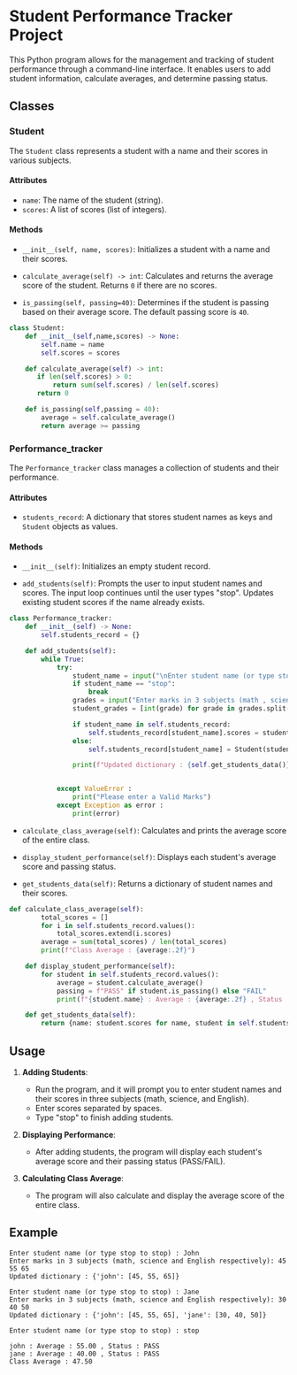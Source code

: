 # Student Performance Tracker Project

This Python program allows for the management and tracking of student performance through a command-line interface. It enables users to add student information, calculate averages, and determine passing status.

## Classes

### Student

The `Student` class represents a student with a name and their scores in various subjects.

#### Attributes

- `name`: The name of the student (string).
- `scores`: A list of scores (list of integers).

#### Methods

- `__init__(self, name, scores)`: Initializes a student with a name and their scores.
- `calculate_average(self) -> int`: Calculates and returns the average score of the student. Returns `0` if there are no scores.

- `is_passing(self, passing=40)`: Determines if the student is passing based on their average score. The default passing score is `40`.

```python
class Student:
    def __init__(self,name,scores) -> None:
        self.name = name
        self.scores = scores

    def calculate_average(self) -> int:
       if len(self.scores) > 0:
           return sum(self.scores) / len(self.scores)
       return 0

    def is_passing(self,passing = 40):
        average = self.calculate_average()
        return average >= passing
```

### Performance_tracker

The `Performance_tracker` class manages a collection of students and their performance.

#### Attributes

- `students_record`: A dictionary that stores student names as keys and `Student` objects as values.

#### Methods

- `__init__(self)`: Initializes an empty student record.

- `add_students(self)`: Prompts the user to input student names and scores. The input loop continues until the user types "stop". Updates existing student scores if the name already exists.

```python
class Performance_tracker:
    def __init__(self) -> None:
        self.students_record = {}

    def add_students(self):
        while True:
            try:
                student_name = input("\nEnter student name (or type stop to stop) : ").lower().strip()
                if student_name == "stop":
                    break
                grades = input("Enter marks in 3 subjects (math , science and English respectively) Ensure their is space in it :  ").strip()
                student_grades = [int(grade) for grade in grades.split()]

                if student_name in self.students_record:
                    self.students_record[student_name].scores = student_grades
                else:
                    self.students_record[student_name] = Student(student_name,student_grades)

                print(f"Updated dictionary : {self.get_students_data()}")


            except ValueError :
                print("Please enter a Valid Marks")
            except Exception as error :
                print(error)
```

- `calculate_class_average(self)`: Calculates and prints the average score of the entire class.

- `display_student_performance(self)`: Displays each student's average score and passing status.

- `get_students_data(self)`: Returns a dictionary of student names and their scores.

```python
def calculate_class_average(self):
        total_scores = []
        for i in self.students_record.values():
            total_scores.extend(i.scores)
        average = sum(total_scores) / len(total_scores)
        print(f"Class Average : {average:.2f}")

    def display_student_performance(self):
        for student in self.students_record.values():
            average = student.calculate_average()
            passing = f"PASS" if student.is_passing() else "FAIL"
            print(f"{student.name} : Average : {average:.2f} , Status : {passing}")

    def get_students_data(self):
        return {name: student.scores for name, student in self.students_record.items()}

```

## Usage

1. **Adding Students**:

   - Run the program, and it will prompt you to enter student names and their scores in three subjects (math, science, and English).
   - Enter scores separated by spaces.
   - Type "stop" to finish adding students.

2. **Displaying Performance**:

   - After adding students, the program will display each student's average score and their passing status (PASS/FAIL).

3. **Calculating Class Average**:
   - The program will also calculate and display the average score of the entire class.

## Example

```plaintext
Enter student name (or type stop to stop) : John
Enter marks in 3 subjects (math, science and English respectively): 45 55 65
Updated dictionary : {'john': [45, 55, 65]}

Enter student name (or type stop to stop) : Jane
Enter marks in 3 subjects (math, science and English respectively): 30 40 50
Updated dictionary : {'john': [45, 55, 65], 'jane': [30, 40, 50]}

Enter student name (or type stop to stop) : stop

john : Average : 55.00 , Status : PASS
jane : Average : 40.00 , Status : PASS
Class Average : 47.50
```
